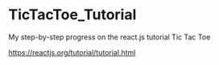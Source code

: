 # TicTacToe_Tutorial
My step-by-step progress on the react.js tutorial Tic Tac Toe

https://reactjs.org/tutorial/tutorial.html
